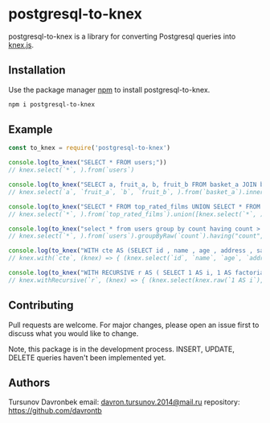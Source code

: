 # postgresql-to-knex

postgresql-to-knex is a library for converting Postgresql queries into [knex.js](http://knexjs.org).

## Installation

Use the package manager [npm](https://www.npmjs.com/) to install postgresql-to-knex.

```bash
npm i postgresql-to-knex
```

## Example
```javascript
const to_knex = require('postgresql-to-knex')

console.log(to_knex("SELECT * FROM users;"))
// knex.select(`*`, ).from(`users`)

console.log(to_knex("SELECT a, fruit_a, b, fruit_b FROM basket_a JOIN basket_b ON fruit_a = fruit_b;"))
// knex.select(`a`, `fruit_a`, `b`, `fruit_b`, ).from(`basket_a`).innerJoin(`basket_b`, function() { this.on("fruit_a","=","fruit_b")})

console.log(to_knex("SELECT * FROM top_rated_films UNION SELECT * FROM most_popular_films;"))
// knex.select(`*`, ).from(`top_rated_films`).union([knex.select(`*`, ).from(`most_popular_films`)])

console.log(to_knex("select * from users group by count having count > 100 order by name desc"))
// knex.select(`*`, ).from(`users`).groupByRaw(`count`).having("count",">","100").orderByRaw(`name DESC`)

console.log(to_knex("WITH cte AS (SELECT id , name , age , address , salary FROM company ) SELECT * FROM cte;"))
// knex.with(`cte`, (knex) => { (knex.select(`id`, `name`, `age`, `address`, `salary`, ).from(`company`)) }).select(`*`, ).from(`cte`)

console.log(to_knex("WITH RECURSIVE r AS ( SELECT 1 AS i, 1 AS factorial UNION SELECT i+1 AS i, factorial * (i+1) as factorial FROM r WHERE i < 10 ) SELECT * FROM r;"))
// knex.withRecursive(`r`, (knex) => { (knex.select(knex.raw(`1 AS i`),knex.raw(`1 AS factorial`),).union([knex.select(knex.raw(`i + 1 AS i`),knex.raw(`factorial * i + 1 AS factorial`),).from(`r`).where("i","<","10")])) }).select(`*`, ).from(`r`)

```

## Contributing
Pull requests are welcome. For major changes, please open an issue first to discuss what you would like to change. 

Note, this package is in the development process. INSERT, UPDATE, DELETE queries haven't been implemented yet.

## Authors
Tursunov Davronbek
email: davron.tursunov.2014@mail.ru
repository: https://github.com/davrontb